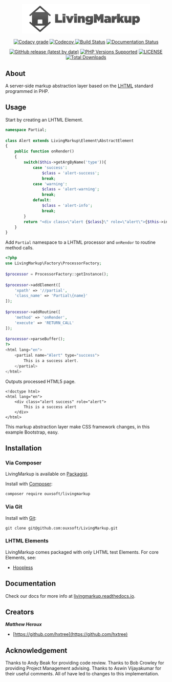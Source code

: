 <p align="center"><img src="https://github.com/ouxsoft/LivingMarkup/raw/master/assets/images/logo/434x100.jpg" width="400"></p>

<p align="center">
    <a href="https://app.codacy.com/gh/ouxsoft/LivingMarkup?utm_source=github.com&utm_medium=referral&utm_content=ouxsoft/LivingMarkup&utm_campaign=Badge_Grade_Dashboard"><img alt="Codacy grade" src="https://img.shields.io/codacy/grade/86210d48e2ca45e497be865ace8a4029"></a>
    <a href="https://codecov.io/gh/ouxsoft/LivingMarkup"> <img alt="Codecov" src="https://img.shields.io/codecov/c/github/ouxsoft/livingmarkup"> </a> 
    <a href="https://travis-ci.com/github/ouxsoft/LivingMarkup"><img src="https://api.travis-ci.com/ouxsoft/LivingMarkup.svg?branch=master&status=passed" alt="Build Status"></a>
    <a href="https://livingmarkup.readthedocs.io/en/latest/?badge=latest"><img src="https://readthedocs.org/projects/livingmarkup/badge/?version=latest" alt="Documentation Status"></a> 
</p>

<p align="center">
    <a href="https://packagist.org/packages/ouxsoft/livingmarkup"><img alt="GitHub release (latest by date)" src="https://img.shields.io/github/v/release/ouxsoft/livingmarkup"></a> 
    <a href="#tada-php-support" title="PHP Versions Supported"><img alt="PHP Versions Supported" src="https://img.shields.io/badge/php-7.3%20to%207.4-777bb3.svg?logo=php&logoColor=white&labelColor=555555"></a>  
    <a href="https://github.com/ouxsoft/livingmarkup/blob/master/LICENSE" title="license"><img alt="LICENSE" src="https://img.shields.io/badge/license-MIT-428f7e.svg?logo=open%20source%20initiative&logoColor=white&labelColor=555555"></a>
    <a href="https://packagist.org/packages/ouxsoft/livingmarkup"><img src="https://poser.pugx.org/ouxsoft/livingmarkup/downloads" alt="Total Downloads"></a>
</p>

## About
A server-side markup abstraction layer based on the [LHTML](https://github.com/ouxsoft/LHTML) standard programmed in PHP. 

## Usage
Start by creating an LHTML Element.
```php
namespace Partial;

class Alert extends LivingMarkup\Element\AbstractElement 
{
    public function onRender()
    {
        switch($this->getArgByName('type')){
            case 'success':
                $class = 'alert-success';
                break;
            case 'warning':
                $class = 'alert-warning';
                break;
            default:
                $class = 'alert-info';
                break;
        }
        return "<div class=\"alert {$class}\" role=\"alert\">{$this->innerText()}</div>";
    }
}
```

Add `Partial` namespace to a LHTML processor and `onRendor` to routine method calls.
```php
<?php
use LivingMarkup\Factory\ProcessorFactory;

$processor = ProcessorFactory::getInstance();

$processor->addElement([
    'xpath' => '//partial', 
    'class_name' => 'Partial\{name}'
]);

$processor->addRoutine([
    'method' => 'onRender',
    'execute' => 'RETURN_CALL'
]);

$processor->parseBuffer();
?>
<html lang="en">
    <partial name="Alert" type="success">
        This is a success alert.
    </partial>
</html>
```

Outputs processed HTML5 page. 

```html5
<!doctype html>
<html lang="en">
    <div class="alert success" role="alert">
        This is a success alert
    </div>
</html>
```
This markup abstraction layer make CSS framework changes, in this example Bootstrap, easy.

## Installation

### Via Composer
LivingMarkup is available on [Packagist](https://packagist.org/packages/ouxsoft/livingMarkup).

Install with [Composer](https://getcomposer.org/download/):
```shell script
composer require ouxsoft/livingmarkup
```

### Via Git
Install with [Git](https://git-scm.com/):
```shell script
git clone git@github.com:ouxsoft/LivingMarkup.git
```

### LHTML Elements
LivingMarkup comes packaged with only LHTML test Elements. For core Elements, see:
 * [Hoopless](https://github.com/ouxsoft/hoopless)

## Documentation
Check our docs for more info at [livingmarkup.readthedocs.io](https://livingmarkup.readthedocs.io).

## Creators

***Matthew Heroux***

  * [https://github.com/hxtree](https://github.com/hxtree)

## Acknowledgement

Thanks to Andy Beak for providing code review. Thanks to Bob Crowley for providing Project Management advising. Thanks to Aswin Vijayakumar for their useful comments. All of have led to changes to this implementation.
